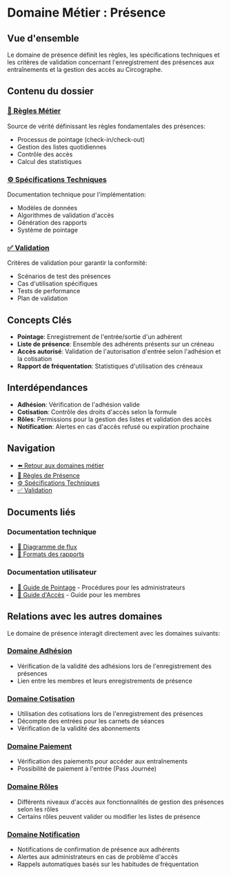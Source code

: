 # Domaine Métier : Présence

## Vue d'ensemble

Le domaine de présence définit les règles, les spécifications techniques et les critères de validation concernant l'enregistrement des présences aux entraînements et la gestion des accès au Circographe.

## Contenu du dossier

### [📜 Règles Métier](../adhesion/regles.md)
Source de vérité définissant les règles fondamentales des présences:
- Processus de pointage (check-in/check-out)
- Gestion des listes quotidiennes
- Contrôle des accès
- Calcul des statistiques

### [⚙️ Spécifications Techniques](../adhesion/specs.md)
Documentation technique pour l'implémentation:
- Modèles de données
- Algorithmes de validation d'accès
- Génération des rapports
- Système de pointage

### [✅ Validation](../adhesion/validation.md)
Critères de validation pour garantir la conformité:
- Scénarios de test des présences
- Cas d'utilisation spécifiques
- Tests de performance
- Plan de validation

## Concepts Clés

- **Pointage**: Enregistrement de l'entrée/sortie d'un adhérent
- **Liste de présence**: Ensemble des adhérents présents sur un créneau
- **Accès autorisé**: Validation de l'autorisation d'entrée selon l'adhésion et la cotisation
- **Rapport de fréquentation**: Statistiques d'utilisation des créneaux

## Interdépendances

- **Adhésion**: Vérification de l'adhésion valide
- **Cotisation**: Contrôle des droits d'accès selon la formule
- **Rôles**: Permissions pour la gestion des listes et validation des accès
- **Notification**: Alertes en cas d'accès refusé ou expiration prochaine

## Navigation

- [⬅️ Retour aux domaines métier](..)
- [📜 Règles de Présence](../adhesion/regles.md)
- [⚙️ Spécifications Techniques](../adhesion/specs.md)
- [✅ Validation](../adhesion/validation.md)

## Documents liés

### Documentation technique
- [📝 Diagramme de flux](../../../docs/architecture/diagrams/check_in_flow.md)
- [📝 Formats des rapports](../..../../docs/architecture/reports/attendance_reports.md)

### Documentation utilisateur
- [📘 Guide de Pointage](docs/business/regles/pointage.md) - Procédures pour les administrateurs
- [📗 Guide d'Accès](docs/utilisateur/guides/acces_entrainement.md) - Guide pour les membres

## Relations avec les autres domaines

Le domaine de présence interagit directement avec les domaines suivants:

### [Domaine Adhésion](../adhesion/index.md)
- Vérification de la validité des adhésions lors de l'enregistrement des présences
- Lien entre les membres et leurs enregistrements de présence

### [Domaine Cotisation](../adhesion/index.md)
- Utilisation des cotisations lors de l'enregistrement des présences
- Décompte des entrées pour les carnets de séances
- Vérification de la validité des abonnements

### [Domaine Paiement](../adhesion/index.md)
- Vérification des paiements pour accéder aux entraînements
- Possibilité de paiement à l'entrée (Pass Journée)

### [Domaine Rôles](../adhesion/index.md)
- Différents niveaux d'accès aux fonctionnalités de gestion des présences selon les rôles
- Certains rôles peuvent valider ou modifier les listes de présence

### [Domaine Notification](../adhesion/index.md)
- Notifications de confirmation de présence aux adhérents
- Alertes aux administrateurs en cas de problème d'accès
- Rappels automatiques basés sur les habitudes de fréquentation 